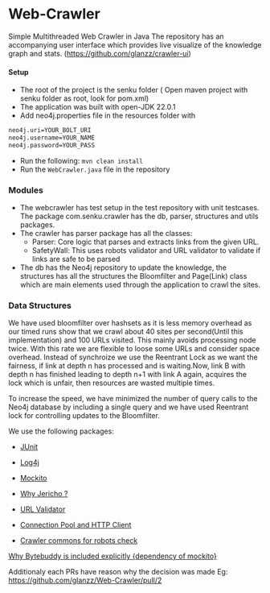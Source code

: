 # Web-Crawler
Simple Multithreaded Web Crawler in Java 
The repository has an accompanying user interface which provides live visualize of the knowledge graph and stats. (https://github.com/glanzz/crawler-ui)

#### Setup
- The root of the project is the senku folder ( Open maven project with senku folder as root, look for pom.xml)
- The application was built with open-JDK 22.0.1
- Add neo4j.properties file in the resources folder with
```bash
neo4j.uri=YOUR_BOLT_URI
neo4j.username=YOUR_NAME
neo4j.password=YOUR_PASS
```
- Run the following: `mvn clean install`
- Run the `WebCrawler.java` file in the repository


### Modules
- The webcrawler has test setup in the test repository with unit testcases. The package com.senku.crawler has the db, parser, structures and utils packages.
- The crawler has parser package has all the classes:
  - Parser: Core logic that parses and extracts links from the given URL.
  - SafetyWall: This uses robots validator and URL validator to validate if links are safe to be parsed
- The db has the Neo4j repository to update the knowledge, the structures has all the structures the Bloomfilter and Page(Link) class which are main elements used through the application to crawl the sites.

### Data Structures
We have used  bloomfilter over hashsets as it is less memory overhead as our timed runs show that we crawl about 40 sites per second(Until this implementation) and 100 URLs visited. This mainly avoids processing node twice.
With this rate we are flexible to loose some URLs and consider space overhead. Instead of synchroize we use the Reentrant Lock as we want the fairness, if link at depth n has processed and is waiting.Now, link B with depth n has finished leading to depth n+1 with link A again, acquires the lock which is unfair, then resources are wasted multiple times.

To increase the speed, we have minimized the number of query calls to the Neo4j database by including a single query and we have used Reentrant lock for controlling updates to the Bloomfilter.


We use the following packages:
- [JUnit](https://junit.org/junit5/)
- [Log4j](https://logging.apache.org/log4j/2.x/manual/getting-started.html)
- [Mockito](https://site.mockito.org/)

- [Why Jericho ?](https://www.reddit.com/r/java/comments/tcw9wt/html_parsers_benchmark/)
- [URL Validator](https://commons.apache.org/proper/commons-validator/apidocs/org/apache/commons/validator/routines/UrlValidator.html)
- [Connection Pool and HTTP Client](https://www.baeldung.com/httpclient-connection-management)
- [Crawler commons for robots check](https://github.com/crawler-commons/crawler-commons)


[Why Bytebuddy is included explicitly {dependency of mockito}](https://github.com/mockito/mockito/issues/2272)


Additionaly each PRs have reason why the decision was made Eg: https://github.com/glanzz/Web-Crawler/pull/2
